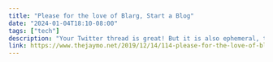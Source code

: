 ```yaml
---
title: "Please for the love of Blarg, Start a Blog"
date: "2024-01-04T18:10-08:00"
tags: ["tech"]
description: "Your Twitter thread is great! But it is also ephemeral, temporal and easily forgotten. This is why you should start a damn Blog"
link: https://www.thejaymo.net/2019/12/14/114-please-for-the-love-of-blarg-start-a-blog/
---
```

